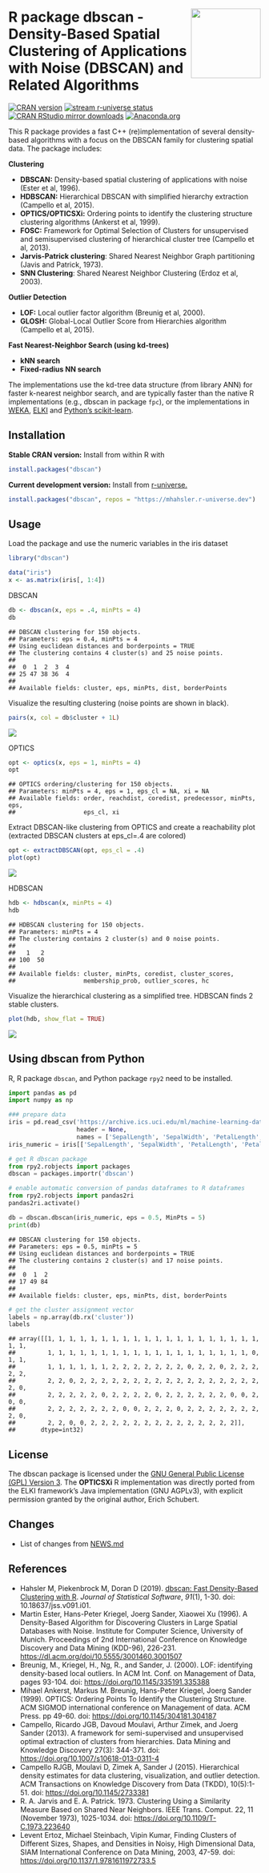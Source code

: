 
# <img src="man/figures/logo.svg" align="right" height="139" /> R package dbscan - Density-Based Spatial Clustering of Applications with Noise (DBSCAN) and Related Algorithms

[![CRAN
version](http://www.r-pkg.org/badges/version/dbscan)](https://CRAN.R-project.org/package=dbscan)
[![stream r-universe
status](https://mhahsler.r-universe.dev/badges/dbscan)](https://mhahsler.r-universe.dev/dbscan)
[![CRAN RStudio mirror
downloads](http://cranlogs.r-pkg.org/badges/dbscan)](https://CRAN.R-project.org/package=dbscan)
[![Anaconda.org](https://anaconda.org/conda-forge/r-dbscan/badges/version.svg)](https://anaconda.org/conda-forge/r-dbscan)

This R package provides a fast C++ (re)implementation of several
density-based algorithms with a focus on the DBSCAN family for
clustering spatial data. The package includes:

**Clustering**

- **DBSCAN:** Density-based spatial clustering of applications with
  noise (Ester et al, 1996).
- **HDBSCAN:** Hierarchical DBSCAN with simplified hierarchy extraction
  (Campello et al, 2015).
- **OPTICS/OPTICSXi:** Ordering points to identify the clustering
  structure clustering algorithms (Ankerst et al, 1999).
- **FOSC:** Framework for Optimal Selection of Clusters for unsupervised
  and semisupervised clustering of hierarchical cluster tree (Campello
  et al, 2013).
- **Jarvis-Patrick clustering**: Shared Nearest Neighbor Graph
  partitioning (Javis and Patrick, 1973).
- **SNN Clustering**: Shared Nearest Neighbor Clustering (Erdoz et al,
  2003).

**Outlier Detection**

- **LOF:** Local outlier factor algorithm (Breunig et al, 2000).
- **GLOSH:** Global-Local Outlier Score from Hierarchies algorithm
  (Campello et al, 2015).

**Fast Nearest-Neighbor Search (using kd-trees)**

- **kNN search**
- **Fixed-radius NN search**

The implementations use the kd-tree data structure (from library ANN)
for faster k-nearest neighbor search, and are typically faster than the
native R implementations (e.g., dbscan in package `fpc`), or the
implementations in [WEKA](https://www.cs.waikato.ac.nz/ml/weka/),
[ELKI](https://elki-project.github.io/) and [Python’s
scikit-learn](https://scikit-learn.org/).

## Installation

**Stable CRAN version:** Install from within R with

``` r
install.packages("dbscan")
```

**Current development version:** Install from
[r-universe.](https://mhahsler.r-universe.dev/dbscan)

``` r
install.packages("dbscan", repos = "https://mhahsler.r-universe.dev")
```

## Usage

Load the package and use the numeric variables in the iris dataset

``` r
library("dbscan")

data("iris")
x <- as.matrix(iris[, 1:4])
```

DBSCAN

``` r
db <- dbscan(x, eps = .4, minPts = 4)
db
```

    ## DBSCAN clustering for 150 objects.
    ## Parameters: eps = 0.4, minPts = 4
    ## Using euclidean distances and borderpoints = TRUE
    ## The clustering contains 4 cluster(s) and 25 noise points.
    ## 
    ##  0  1  2  3  4 
    ## 25 47 38 36  4 
    ## 
    ## Available fields: cluster, eps, minPts, dist, borderPoints

Visualize the resulting clustering (noise points are shown in black).

``` r
pairs(x, col = db$cluster + 1L)
```

![](inst/README_files/dbscan-1.png)<!-- -->

OPTICS

``` r
opt <- optics(x, eps = 1, minPts = 4)
opt
```

    ## OPTICS ordering/clustering for 150 objects.
    ## Parameters: minPts = 4, eps = 1, eps_cl = NA, xi = NA
    ## Available fields: order, reachdist, coredist, predecessor, minPts, eps,
    ##                   eps_cl, xi

Extract DBSCAN-like clustering from OPTICS and create a reachability
plot (extracted DBSCAN clusters at eps_cl=.4 are colored)

``` r
opt <- extractDBSCAN(opt, eps_cl = .4)
plot(opt)
```

![](inst/README_files/OPTICS_extractDBSCAN-1.png)<!-- -->

HDBSCAN

``` r
hdb <- hdbscan(x, minPts = 4)
hdb
```

    ## HDBSCAN clustering for 150 objects.
    ## Parameters: minPts = 4
    ## The clustering contains 2 cluster(s) and 0 noise points.
    ## 
    ##   1   2 
    ## 100  50 
    ## 
    ## Available fields: cluster, minPts, coredist, cluster_scores,
    ##                   membership_prob, outlier_scores, hc

Visualize the hierarchical clustering as a simplified tree. HDBSCAN
finds 2 stable clusters.

``` r
plot(hdb, show_flat = TRUE)
```

![](inst/README_files/hdbscan-1.png)<!-- -->

## Using dbscan from Python

R, R package `dbscan`, and Python package `rpy2` need to be installed.

``` python
import pandas as pd
import numpy as np

### prepare data
iris = pd.read_csv('https://archive.ics.uci.edu/ml/machine-learning-databases/iris/iris.data', 
                   header = None, 
                   names = ['SepalLength', 'SepalWidth', 'PetalLength', 'PetalWidth', 'Species'])
iris_numeric = iris[['SepalLength', 'SepalWidth', 'PetalLength', 'PetalWidth']]

# get R dbscan package
from rpy2.robjects import packages
dbscan = packages.importr('dbscan')

# enable automatic conversion of pandas dataframes to R dataframes
from rpy2.robjects import pandas2ri
pandas2ri.activate()

db = dbscan.dbscan(iris_numeric, eps = 0.5, MinPts = 5)
print(db)
```

    ## DBSCAN clustering for 150 objects.
    ## Parameters: eps = 0.5, minPts = 5
    ## Using euclidean distances and borderpoints = TRUE
    ## The clustering contains 2 cluster(s) and 17 noise points.
    ## 
    ##  0  1  2 
    ## 17 49 84 
    ## 
    ## Available fields: cluster, eps, minPts, dist, borderPoints

``` python
# get the cluster assignment vector
labels = np.array(db.rx('cluster'))
labels
```

    ## array([[1, 1, 1, 1, 1, 1, 1, 1, 1, 1, 1, 1, 1, 1, 1, 1, 1, 1, 1, 1, 1, 1,
    ##         1, 1, 1, 1, 1, 1, 1, 1, 1, 1, 1, 1, 1, 1, 1, 1, 1, 1, 1, 0, 1, 1,
    ##         1, 1, 1, 1, 1, 1, 2, 2, 2, 2, 2, 2, 2, 0, 2, 2, 0, 2, 2, 2, 2, 2,
    ##         2, 2, 0, 2, 2, 2, 2, 2, 2, 2, 2, 2, 2, 2, 2, 2, 2, 2, 2, 2, 2, 0,
    ##         2, 2, 2, 2, 2, 0, 2, 2, 2, 2, 0, 2, 2, 2, 2, 2, 2, 0, 0, 2, 0, 0,
    ##         2, 2, 2, 2, 2, 2, 2, 0, 0, 2, 2, 2, 0, 2, 2, 2, 2, 2, 2, 2, 2, 0,
    ##         2, 2, 0, 0, 2, 2, 2, 2, 2, 2, 2, 2, 2, 2, 2, 2, 2, 2]],
    ##       dtype=int32)

## License

The dbscan package is licensed under the [GNU General Public License
(GPL) Version 3](https://www.gnu.org/licenses/gpl-3.0.en.html). The
**OPTICSXi** R implementation was directly ported from the ELKI
framework’s Java implementation (GNU AGPLv3), with explicit permission
granted by the original author, Erich Schubert.

## Changes

- List of changes from
  [NEWS.md](https://github.com/mhahsler/dbscan/blob/master/NEWS.md)

## References

- Hahsler M, Piekenbrock M, Doran D (2019). [dbscan: Fast Density-Based
  Clustering with R](https://doi.org/10.18637/jss.v091.i01). *Journal of
  Statistical Software*, *91*(1), 1-30. doi: 10.18637/jss.v091.i01.
- Martin Ester, Hans-Peter Kriegel, Joerg Sander, Xiaowei Xu (1996). A
  Density-Based Algorithm for Discovering Clusters in Large Spatial
  Databases with Noise. Institute for Computer Science, University of
  Munich. Proceedings of 2nd International Conference on Knowledge
  Discovery and Data Mining (KDD-96), 226-231.
  <https://dl.acm.org/doi/10.5555/3001460.3001507>
- Breunig, M., Kriegel, H., Ng, R., and Sander, J. (2000). LOF:
  identifying density-based local outliers. In ACM Int. Conf. on
  Management of Data, pages 93-104. doi:
  <https://doi.org/10.1145/335191.335388>
- Mihael Ankerst, Markus M. Breunig, Hans-Peter Kriegel, Joerg Sander
  (1999). OPTICS: Ordering Points To Identify the Clustering Structure.
  ACM SIGMOD international conference on Management of data. ACM Press.
  pp 49-60. doi: <https://doi.org/10.1145/304181.304187>
- Campello, Ricardo JGB, Davoud Moulavi, Arthur Zimek, and Joerg Sander
  (2013). A framework for semi-supervised and unsupervised optimal
  extraction of clusters from hierarchies. Data Mining and Knowledge
  Discovery 27(3): 344-371. doi:
  <https://doi.org/10.1007/s10618-013-0311-4>
- Campello RJGB, Moulavi D, Zimek A, Sander J (2015). Hierarchical
  density estimates for data clustering, visualization, and outlier
  detection. ACM Transactions on Knowledge Discovery from Data (TKDD),
  10(5):1-51. doi: <https://doi.org/10.1145/2733381>
- R. A. Jarvis and E. A. Patrick. 1973. Clustering Using a Similarity
  Measure Based on Shared Near Neighbors. IEEE Trans. Comput. 22, 11
  (November 1973), 1025-1034. doi:
  <https://doi.org/10.1109/T-C.1973.223640>
- Levent Ertoz, Michael Steinbach, Vipin Kumar, Finding Clusters of
  Different Sizes, Shapes, and Densities in Noisy, High Dimensional
  Data, SIAM International Conference on Data Mining, 2003, 47-59. doi:
  <https://doi.org/10.1137/1.9781611972733.5>
